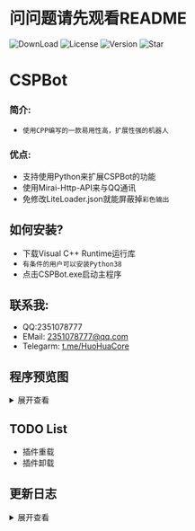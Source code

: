# 问问题请先观看README
![DownLoad](https://img.shields.io/github/downloads/HuoHuas001/CSPBot/latest/total?style=for-the-badge) ![License](https://img.shields.io/github/license/HuoHuas001/CSPBot?style=for-the-badge) ![Version](https://img.shields.io/github/v/release/HuoHuas001/CSPBot?style=for-the-badge) ![Star](https://img.shields.io/github/stars/HuoHuas001/CSPBot?style=for-the-badge)
# CSPBot

### 简介:
- `使用CPP编写的一款易用性高，扩展性强的机器人`

### 优点:
- 支持使用Python来扩展CSPBot的功能
- 使用Mirai-Http-API来与QQ通讯
- 免修改LiteLoader.json就能屏蔽掉`彩色输出`

## 如何安装?
- 下载Visual C++ Runtime运行库
- `有条件的用户可以安装Python38`
- 点击CSPBot.exe启动主程序

## 联系我:
- QQ:2351078777
- EMail: 2351078777@qq.com
- Telegarm: [t.me/HuoHuaCore](t.me/HuoHuaCore)

## 程序预览图
<details>
<summary>展开查看</summary>

[![8513-LO-YU-SD-3-T6-4-A-1.png](https://i.postimg.cc/pV1y15Ty/8513-LO-YU-SD-3-T6-4-A-1.png)](https://postimg.cc/JtZ1snjW)

[![7-FG3-VQ3-BICST6-MMCQL.png](https://i.postimg.cc/jqznCSdj/7-FG3-VQ3-BICST6-MMCQL.png)](https://postimg.cc/z3GGc5hm)

[![YWFOUY4-A-FW-SX7-IK-SX.png](https://i.postimg.cc/jjPtvC1w/YWFOUY4-A-FW-SX7-IK-SX.png)](https://postimg.cc/Mc6CpZqq)
</details>

## TODO List
* 插件重载
* 插件卸载

## 更新日志
<details>
<summary>展开查看</summary>
2022-3-16(Release v0.0.2)：重新添加了一些监听器
2022-3-18(Release v0.0.3)：添加了弹窗API，并添加了占位符
</details>

